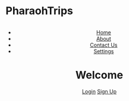 # PharaohTrips
<!DOCTYPE html>
<html lang="en">
<head>
    <meta charset="UTF-8">
    <meta http-equiv="X-UA-Compatible" content="IE=edge">
    <meta name="viewport" content="width=device-width, initial-scale=1.0">
    <title>Pharaoh Trips : Online Tour Booking Website</title>
    <link rel="stylesheet" href="Index.css">
</head>
<body>
    <header>
        <div class="wrapper">
            <div class="logo">
                <img src="PharaohTrips/Logo.png" alt="">
            </div>
            <ul class="nav-area">
                <li><a href="#">Home</a></li>
                <li><a href="#">About</a></li>
                <li><a href="#">Contact Us</a></li>
                <li><a href="#">Settings</a></li>
            </ul>
        </div>
        <div class="welcome">
            <h1>Welcome</h1>
            <a href="#">Login</a>
            <a href="#">Sign Up</a>
        </div>
    </header>
</body>
  
